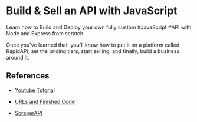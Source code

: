 # Build & Sell an API with JavaScript

Learn how to Build and Deploy your own fully custom #JavaScript #API with Node and Express from scratch.

Once you've learned that, you'll know how to put it on a platform called RapidAPI, set the pricing tiers, start selling, and finally, build a business around it.


## References
- [Youtube Tutorial](https://www.youtube.com/watch?v=be9sHQ7xqo0&t=419s)

- [URLs and Finished Code](https://gist.github.com/adrianhajdin/13a69e174448b112785523128d34139c)

- [ScraperAPI](https://www.scraperapi.com?_go=jsmastery)

